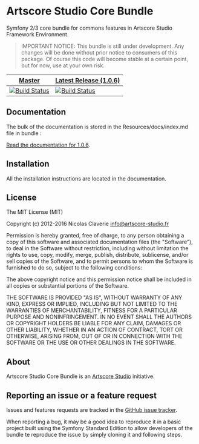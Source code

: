 # Artscore Studio Core Bundle

Symfony 2/3 core bundle for commons features in Artscore Studio Framework Environment.

> IMPORTANT NOTICE: This bundle is still under development. Any changes will be done without prior notice to consumers of this package. Of course this code will become stable at a certain point, but for now, use at your own risk.

| [Master][1] | [Latest Release (1.0.6)][2] |
| ------ | -------------- |
| [![Build Status](https://travis-ci.org/artscorestudio/core-bundle.svg?branch=master)](https://travis-ci.org/artscorestudio/core-bundle) | [![Build Status](https://travis-ci.org/artscorestudio/core-bundle.svg?branch=1.0.6)](https://travis-ci.org/artscorestudio/core-bundle) |

## Documentation

The bulk of the documentation is stored in the Resources/docs/index.md file in bundle :

[Read the documentation for 1.0.6][3].


## Installation

All the installation instructions are located in the documentation.

## License

The MIT License (MIT)

Copyright (c) 2012-2016 Nicolas Claverie <info@artscore-studio.fr>

Permission is hereby granted, free of charge, to any person obtaining a copy of
this software and associated documentation files (the "Software"), to deal in
the Software without restriction, including without limitation the rights to
use, copy, modify, merge, publish, distribute, sublicense, and/or sell copies of
the Software, and to permit persons to whom the Software is furnished to do so,
subject to the following conditions:

The above copyright notice and this permission notice shall be included in all
copies or substantial portions of the Software.

THE SOFTWARE IS PROVIDED "AS IS", WITHOUT WARRANTY OF ANY KIND, EXPRESS OR
IMPLIED, INCLUDING BUT NOT LIMITED TO THE WARRANTIES OF MERCHANTABILITY, FITNESS
FOR A PARTICULAR PURPOSE AND NONINFRINGEMENT. IN NO EVENT SHALL THE AUTHORS OR
COPYRIGHT HOLDERS BE LIABLE FOR ANY CLAIM, DAMAGES OR OTHER LIABILITY, WHETHER
IN AN ACTION OF CONTRACT, TORT OR OTHERWISE, ARISING FROM, OUT OF OR IN
CONNECTION WITH THE SOFTWARE OR THE USE OR OTHER DEALINGS IN THE SOFTWARE.

## About

Artscore Studio Core Bundle is an [Artscore Studio][4] initiative.

## Reporting an issue or a feature request

Issues and features requests are tracked in the [GitHub issue tracker][5].

When reporting a bug, it may be a good idea to reproduce it in a basic project built using the Symfony Standard Edition to allow developers of the bundle te reproduce the issue by simply cloning it and following steps.

[1]: https://github.com/artscorestudio/core-bundle
[2]: https://github.com/artscorestudio/core-bundle/releases/tag/1.0.6
[3]: https://github.com/artscorestudio/core-bundle/blob/1.0.6/Resources/doc/index.md
[4]: http://www.artscore-studio.fr
[5]: https://github.com/artscorestudio/core-bundle/issues